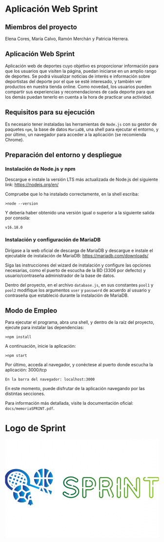 # **Aplicación Web Sprint**

## Miembros del proyecto
Elena Cores, María Calvo, Ramón Merchán y Patricia Herrera.

## Aplicación Web Sprint
Aplicación web de deportes cuyo objetivo es proporcionar información para que los usuarios que visiten la página, puedan iniciarse en un amplio rango de deportes. Se podrá visualizar noticias de interés e información sobre deportistas del deporte por el que se esté interesado, y también ver productos en nuestra tienda online. Como novedad, los usuarios pueden compartir sus experiencias y recomendaciones de cada deporte para que los demás puedan tenerlo en cuenta a la hora de practicar una actividad.

## Requisitos para su ejecución
Es necesario tener instaladas las herramientas de `Node.js` con su gestor de paquetes `npm`,  la base de datos `MariaDB`, una shell para ejecutar el entorno, y por último, un navegador para acceder a la aplicación (se recomienda Chrome).

## Preparación del entorno y despliegue
### Instalación de Node.js y npm
Descargue e instale la versión LTS más actualizada de Node.js del siguiente link: https://nodejs.org/en/

Compruebe que lo ha instalado correctamente, en la shell escriba:
~~~
>node --version
~~~
Y debería haber obtenido una versión igual o superior a la siguiente salida por consola:
~~~
v16.18.0
~~~

### Instalación y configuración de MariaDB
Dirígase a la web oficial de descarga de MariaDB y descargue e instale el ejecutable de instalación de MariaDB: https://mariadb.com/downloads/

Siga las instrucciones del wizard de instalación y configure las opciones necesarias, como el puerto de escucha de la BD (3306 por defecto) y usuario/contraseña administrador de la base de datos.

Dentro del proyecto, en el archivo `database.js`, en sus constantes `pool1` y `pool2` modifique los argumentos `user` y `password` de acuerdo al usuario y contraseña que estableció durante la instalación de MariaDB.

## Modo de Empleo
Para ejecutar el programa, abra una shell, y dentro de la raíz del proyecto, ejecute para instalar las dependencias:
~~~
>npm install
~~~

A continuación, inicie la aplicación:
~~~
>npm start
~~~

Por último, acceda al navegador, y conéctese al puerto donde escucha la aplicación: 3000/tcp
~~~
En la barra del navegador: localhost:3000
~~~

En este momento, puede disfrutar de la aplicación navegando por las distintas secciones.

Para información más detallada, visite la documentación oficial: `docs/memoriaSPRINT.pdf`.

# Logo de Sprint

![plot](docs/logo.png)